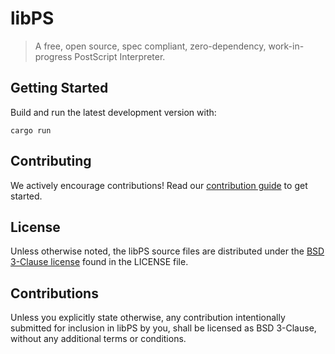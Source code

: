 # libPS

> A free, open source, spec compliant, zero-dependency, work-in-progress PostScript Interpreter.

## Getting Started

Build and run the latest development version with:

```
cargo run
```

## Contributing

We actively encourage contributions! Read our [contribution guide](https://github.com/ian-shakespeare/libps/blob/main/CONTRIBUTING.md) to get started.

## License

Unless otherwise noted, the libPS source files are distributed under the [BSD 3-Clause license](https://github.com/ian-shakespeare/libps/blob/main/LICENSE.md) found in the LICENSE file.

## Contributions

Unless you explicitly state otherwise, any contribution intentionally submitted
for inclusion in libPS by you, shall be licensed as BSD 3-Clause, without any additional
terms or conditions.
